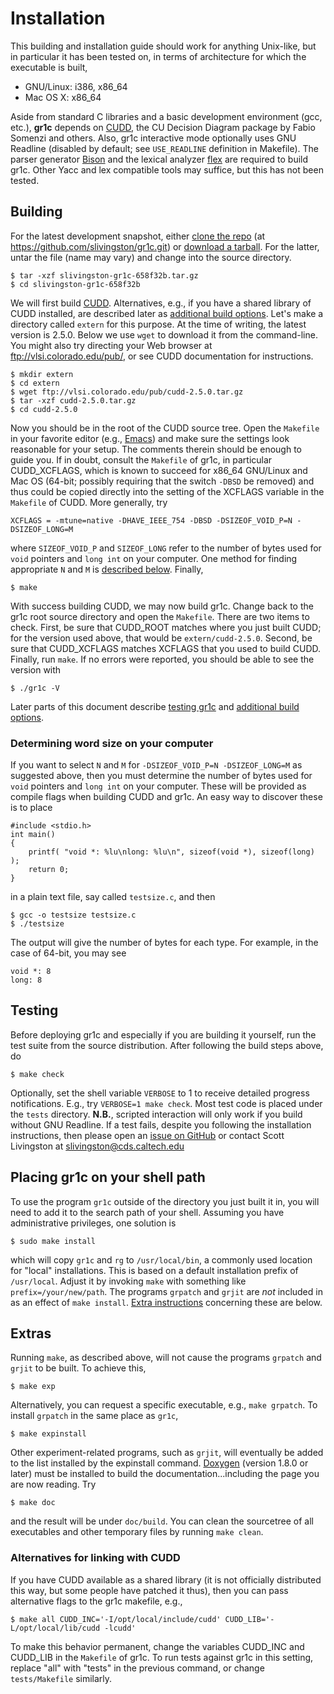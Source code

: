Installation
============

This building and installation guide should work for anything Unix-like, but in particular it has been tested on, in terms of architecture for which the executable is built,
* GNU/Linux: i386, x86_64
* Mac OS X: x86_64

Aside from standard C libraries and a basic development environment (gcc, etc.), **gr1c** depends on [CUDD](http://vlsi.colorado.edu/~fabio/CUDD/), the CU Decision Diagram package by Fabio Somenzi and others.  Also, gr1c interactive mode optionally uses GNU Readline (disabled by default; see `USE_READLINE` definition in Makefile).  The parser generator [Bison](http://www.gnu.org/software/bison/) and the lexical analyzer [flex](http://flex.sourceforge.net/) are required to build gr1c.  Other Yacc and lex compatible tools may suffice, but this has not been tested.


Building
--------

For the latest development snapshot, either [clone the repo](https://github.com/slivingston/gr1c) (at https://github.com/slivingston/gr1c.git) or [download a tarball](https://github.com/slivingston/gr1c/tarball/master).  For the latter, untar the file (name may vary) and change into the source directory.

    $ tar -xzf slivingston-gr1c-658f32b.tar.gz
    $ cd slivingston-gr1c-658f32b

We will first build [CUDD](http://vlsi.colorado.edu/~fabio/CUDD/).  Alternatives, e.g., if you have a shared library of CUDD installed, are described later as [additional build options](#altlib).  Let's make a directory called `extern` for this purpose. At the time of writing, the latest version is 2.5.0. Below we use `wget` to download it from the command-line. You might also try directing your Web browser at <ftp://vlsi.colorado.edu/pub/>, or see CUDD documentation for instructions.

    $ mkdir extern
    $ cd extern
    $ wget ftp://vlsi.colorado.edu/pub/cudd-2.5.0.tar.gz
    $ tar -xzf cudd-2.5.0.tar.gz
    $ cd cudd-2.5.0

Now you should be in the root of the CUDD source tree. Open the `Makefile` in your favorite editor (e.g., [Emacs](http://www.gnu.org/software/emacs/)) and make sure the settings look reasonable for your setup.  The comments therein should be enough to guide you.  If in doubt, consult the `Makefile` of gr1c, in particular CUDD_XCFLAGS, which is known to succeed for x86_64 GNU/Linux and Mac OS (64-bit; possibly requiring that the switch `-DBSD` be removed) and thus could be copied directly into the setting of the XCFLAGS variable in the `Makefile` of CUDD.  More generally, try

    XCFLAGS = -mtune=native -DHAVE_IEEE_754 -DBSD -DSIZEOF_VOID_P=N -DSIZEOF_LONG=M

where `SIZEOF_VOID_P` and `SIZEOF_LONG` refer to the number of bytes used for `void` pointers and `long int` on your computer.  One method for finding appropriate `N` and `M` is [described below](#determinewsize).  Finally,

    $ make

With success building CUDD, we may now build gr1c. Change back to the gr1c root source directory and open the `Makefile`. There are two items to check. First, be sure that CUDD_ROOT matches where you just built CUDD; for the version used above, that would be `extern/cudd-2.5.0`. Second, be sure that CUDD_XCFLAGS matches XCFLAGS that you used to build CUDD.  Finally, run `make`. If no errors were reported, you should be able to see the version with

    $ ./gr1c -V

Later parts of this document describe [testing gr1c](#testing) and [additional build options](#extras).

<h3 id="determinewsize">Determining word size on your computer</h3>

If you want to select `N` and `M` for `-DSIZEOF_VOID_P=N -DSIZEOF_LONG=M` as suggested above, then you must determine the number of bytes used for `void` pointers and `long int` on your computer. These will be provided as compile flags when building CUDD and gr1c. An easy way to discover these is to place

    #include <stdio.h>
    int main()
    {
        printf( "void *: %lu\nlong: %lu\n", sizeof(void *), sizeof(long) );
        return 0;
    }

in a plain text file, say called `testsize.c`, and then

    $ gcc -o testsize testsize.c
    $ ./testsize

The output will give the number of bytes for each type.  For example, in the case of 64-bit, you may see

    void *: 8
    long: 8


<h2 id="testing">Testing</h2>

Before deploying gr1c and especially if you are building it yourself, run the test suite from the source distribution. After following the build steps above, do

    $ make check

Optionally, set the shell variable `VERBOSE` to 1 to receive detailed progress notifications.  E.g., try `VERBOSE=1 make check`.  Most test code is placed under the `tests` directory. **N.B.**, scripted interaction will only work if you build without GNU Readline.  If a test fails, despite you following the installation instructions, then please open an [issue on GitHub](https://github.com/slivingston/gr1c/issues) or contact Scott Livingston at <slivingston@cds.caltech.edu>


Placing gr1c on your shell path
-------------------------------

To use the program `gr1c` outside of the directory you just built it in, you will need to add it to the search path of your shell. Assuming you have administrative privileges, one solution is

    $ sudo make install

which will copy `gr1c` and `rg` to `/usr/local/bin`, a commonly used location for "local" installations.  This is based on a default installation prefix of `/usr/local`.  Adjust it by invoking `make` with something like `prefix=/your/new/path`.  The programs `grpatch` and `grjit` are *not* included in as an effect of `make install`.  [Extra instructions](#extras) concerning these are below.


<h2 id="extras">Extras</h2>

Running `make`, as described above, will not cause the programs
`grpatch` and `grjit` to be built.  To achieve this,

    $ make exp

Alternatively, you can request a specific executable, e.g., `make
grpatch`.  To install `grpatch` in the same place as `gr1c`,

    $ make expinstall

Other experiment-related programs, such as `grjit`, will eventually be
added to the list installed by the expinstall command.
[Doxygen](http://www.doxygen.org) (version 1.8.0 or later) must be
installed to build the documentation...including the page you are now
reading.  Try

    $ make doc

and the result will be under `doc/build`.  You can clean the
sourcetree of all executables and other temporary files by running
`make clean`.

<h3 id="altlib">Alternatives for linking with CUDD</h3>

If you have CUDD available as a shared library (it is not officially distributed this way, but some people have patched it thus), then you can pass alternative flags to the gr1c makefile, e.g.,

    $ make all CUDD_INC='-I/opt/local/include/cudd' CUDD_LIB='-L/opt/local/lib/cudd -lcudd'

To make this behavior permanent, change the variables CUDD_INC and CUDD_LIB in the ``Makefile`` of gr1c.  To run tests against gr1c in this setting, replace "all" with "tests" in the previous command, or change ``tests/Makefile`` similarly.
